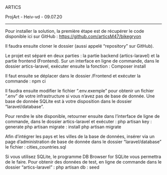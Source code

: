 ARTICS

ProjArt - Heiv-vd - 09.07.20

--------------------------------------------------------------------------------------------------

Pour installer la solution, la première étape est de récupérer
le code disponible ici sur GitHub :
https://github.com/articsM47/bikegryon

Il faudra ensuite cloner le dossier (aussi appelé “repository”
sur GitHub).

Le projet est séparé en deux parties : la partie backend
(artics-laravel) et la partie frontend (Frontend).
Sur un interface en ligne de commande, dans le dossier
artics-laravel, exécuter ensuite la fonction :
Composer install

Il faut ensuite se déplacer dans le dossier /Frontend et exécuter
la commande :
npm ci

Il faudra ensuite modifier le fichier “.env.exemple” pour obtenir
un fichier “.env” de votre infrastructure si vous n’avez pas
de base de donnée. Une base de donnée SQLite est à votre
disposition dans le dossier “laravel/database”.

Pour rendre le site disponible, retourner ensuite dans
l’interface de ligne de commande, dans le dossier artics-laravel
et exécuter :
php artisan key : generate
php artisan migrate : install
php artisan migrate

Afin d’intégrer les pays et les villes de la base de données,
insérer via un page d’administration de base de donnée dans le
dossier “laravel/database” le fichier :
cities_countries.sql

Si vous utilisez SQLite, le programme DB Browser for SQLite
vous permettra de le faire.
Pour obtenir des données de test, en ligne de commande
dans le dossier “artics-laravel” :
php artisan db : seed
